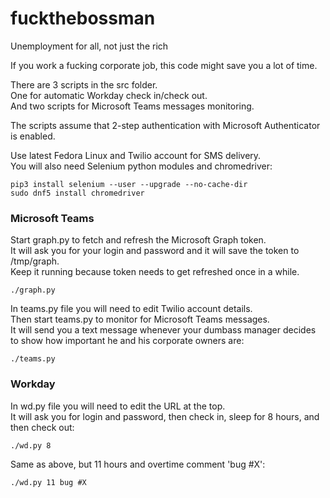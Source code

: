 # fuckthebossman
Unemployment for all, not just the rich

If you work a fucking corporate job, this code might save you a lot of time.

There are 3 scripts in the src folder.\
One for automatic Workday check in/check out.\
And two scripts for Microsoft Teams messages monitoring.

The scripts assume that 2-step authentication with Microsoft Authenticator is enabled.

Use latest Fedora Linux and Twilio account for SMS delivery.\
You will also need Selenium python modules and chromedriver:
```
pip3 install selenium --user --upgrade --no-cache-dir
sudo dnf5 install chromedriver
```
### Microsoft Teams
Start graph.py to fetch and refresh the Microsoft Graph token.\
It will ask you for your login and password and it will save the token to /tmp/graph.\
Keep it running because token needs to get refreshed once in a while.
```
./graph.py
```

In teams.py file you will need to edit Twilio account details.\
Then start teams.py to monitor for Microsoft Teams messages.\
It will send you a text message whenever your dumbass manager decides to show how important he and his corporate owners are:
```
./teams.py
```

### Workday
In wd.py file you will need to edit the URL at the top.\
It will ask you for login and password, then check in, sleep for 8 hours, and then check out:
```
./wd.py 8
```

Same as above, but 11 hours and overtime comment 'bug #X':
```
./wd.py 11 bug #X
```

